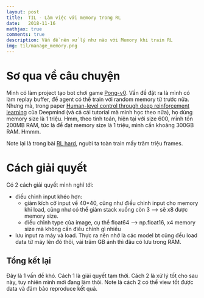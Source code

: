 ```yaml
---
layout: post
title:  TIL - Làm việc với memory trong RL
date:   2018-11-16
mathjax: true
comments: true
description: Vấn đề nên xử lý như nào với Memory khi train RL
img: til/manage_memory.png
---
```


# Sơ qua về câu chuyện

Mình có làm project tạo bot chơi game [Pong-v0](https://github.com/Tulip4attoo/rl/tree/master/f-class/pong-v0). Vấn đề đặt ra là mình có làm replay buffer, để agent có thể train với random memory từ trước nữa. Nhưng mà, trong paper [Human-level control through deep reinforcement learning](https://deepmind.com/research/publications/human-level-control-through-deep-reinforcement-learning/) của Deepmind (và cả cái tutorial mà mình học theo nữa), họ dùng memory size là 1 triệu. Hmm, theo tính toán, hiện tại với size 600, mình tốn 200MB RAM, tức là để đạt memory size là 1 triệu, mình cần khoảng 300GB RAM. Hmmm.

Note lại là trong bài [RL hard](https://tulip4attoo.github.io/blog/tir-rl-hard/), người ta toàn train mấy trăm triệu frames.

# Cách giải quyết

Có 2 cách giải quyết mình nghĩ tới:
+ điều chỉnh input khéo hơn:
    + giảm kích cỡ input về 40*40, cũng như điều chỉnh input cho memory khi load, cũng như có thể giảm stack xuống còn 3 --> sẽ x8 được memory size.
    + điều chỉnh type của image, cụ thể float64 --> np.float16, x4 memory size mà không cần điều chỉnh gì nhiều
+ lưu input ra máy và load. Thực ra nên nhớ là các model bt cũng đều load data từ máy lên đó thôi, vài trăm GB ảnh thì đâu có lưu trong RAM.


## Tổng kết lại

Đây là 1 vấn đề khó. Cách 1 là giải quyết tạm thời. Cách 2 là xử lý tốt cho sau này, tuy nhiên mình mới đang làm thôi. Note là cách 2 có thể view tốt được data và đảm bảo reproduce kết quả.